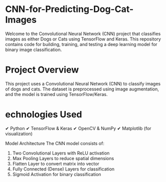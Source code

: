 # CNN-for-Predicting-Dog-Cat-Images
Welcome to the Convolutional Neural Network (CNN) project that classifies images as either Dogs or Cats using TensorFlow and Keras. This repository contains code for building, training, and testing a deep learning model for binary image classification.

# Project Overview
This project uses a Convolutional Neural Network (CNN) to classify images of dogs and cats. The dataset is preprocessed using image augmentation, and the model is trained using TensorFlow/Keras.

# echnologies Used
✔ Python
✔ TensorFlow & Keras
✔ OpenCV & NumPy
✔ Matplotlib (for visualization)

Model Architecture
The CNN model consists of:
1. Two Convolutional Layers with ReLU activation
2. Max Pooling Layers to reduce spatial dimensions
3. Flatten Layer to convert matrix into vector
4. Fully Connected (Dense) Layers for classification
5. Sigmoid Activation for binary classification




